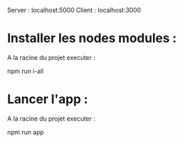 Server : localhost:5000
Client : localhost:3000

# Installer les nodes modules :

A la racine du projet executer :

npm run i-all

# Lancer l'app :

A la racine du projet executer :

npm run app